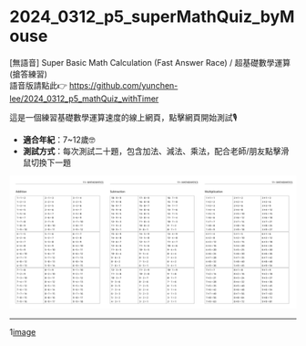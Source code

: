 # 2024_0312_p5_superMathQuiz_byMouse
[無語音] Super Basic Math Calculation (Fast Answer Race) / 超基礎數學運算(搶答練習)  
語音版請點此👉 https://github.com/yunchen-lee/2024_0312_p5_mathQuiz_withTimer

這是一個練習基礎數學運算速度的線上網頁，點擊網頁開始測試🎙️
- **適合年紀**：7~12歲🤓
- **測試方式**：每次測試二十題，包含加法、減法、乘法，配合老師/朋友點擊滑鼠切換下一題

![image](https://github.com/yunchen-lee/2024_0312_p5_superMathQuiz_byMouse/blob/main/ref-01.png)

---
1[image](https://github.com/yunchen-lee/2024_0312_p5_superMathQuiz_byMouse/blob/main/ref.png)
